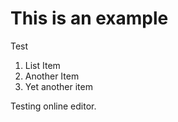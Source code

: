 This is an example
=============

Test

1. List Item
2. Another Item
3. Yet another item

Testing online editor.